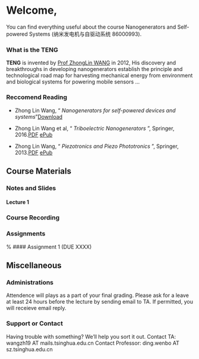 # Welcome,

You can find everything useful about the course Nanogenerators and Self-powered Systems (纳米发电机与自驱动系统 86000993).

### What is the TENG

**TENG** is invented by [Prof ZhongLin WANG](http://www.nanoscience.gatech.edu/group/Current%20Members/Group%20Leader/Zhong%20Lin%20Wang.php) in 2012, His discovery and breakthroughs in developing nanogenerators establish the principle and technological road map for harvesting mechanical energy from environment and biological systems for powering mobile sensors ...

### Reccomend Reading

- Zhong Lin Wang, “ _Nanogenerators for self-powered devices and systems_”[Download](https://smartech.gatech.edu/handle/1853/39262)

- Zhong Lin Wang et al, “ _Triboelectric Nanogenerators_ ”,  Springer, 2016.[PDF](https://cloud.tsinghua.edu.cn/f/2af5baf37ef14af68432/?dl=1) [ePub](https://cloud.tsinghua.edu.cn/f/8d917eb044c241e19867/?dl=1)

- Zhong Lin Wang, “ _Piezotronics and Piezo Phototronics_ ”,  Springer, 2013.[PDF](https://cloud.tsinghua.edu.cn/f/84cba97b3b234cdf9fa8/?dl=1) [ePub](https://cloud.tsinghua.edu.cn/f/fc3817946ec548168f9a/?dl=1)

## Course Materials

### Notes and Slides

#### Lecture 1

### Course Recording

### Assignments

% #### Assignment 1 (DUE XXXX)

## Miscellaneous

### Administrations

Attendence will plays as a part of your final grading. Please ask for a leave at least 24 hours before the lecture by sending email to TA. If permitted, you will receieve email reply.

### Support or Contact

Having trouble with something? We’ll help you sort it out.
Contact TA: wangzh19 AT mails.tsinghua.edu.cn
Contact Professor:  ding.wenbo AT sz.tsinghua.edu.cn